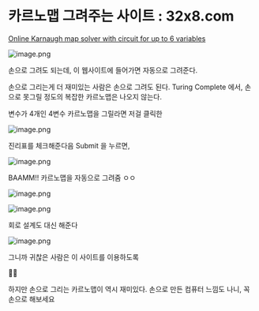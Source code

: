 # 카르노맵 그려주는 사이트 : 32x8.com

[Online Karnaugh map solver with circuit for up to 6 variables](http://32x8.com/index.html)

![image.png](%E1%84%8F%E1%85%A1%E1%84%85%E1%85%B3%E1%84%82%E1%85%A9%E1%84%86%E1%85%A2%E1%86%B8%20%E1%84%80%E1%85%B3%E1%84%85%E1%85%A7%E1%84%8C%E1%85%AE%E1%84%82%E1%85%B3%E1%86%AB%20%E1%84%89%E1%85%A1%E1%84%8B%E1%85%B5%E1%84%90%E1%85%B3%2032x8%20com%201bc80ae0869c818cb3ceca32079eb542/image.png)

손으로 그려도 되는데, 이 웹사이트에 들어가면 자동으로 그려준다.

손으로 그리는게 더 재미있는 사람은 손으로 그려도 된다. Turing Complete 에서, 손으로 못그릴 정도의 복잡한 카르노맵은 나오지 않는다.

변수가 4개인 4변수 카르노맵을 그릴라면 저걸 클릭한

![image.png](%E1%84%8F%E1%85%A1%E1%84%85%E1%85%B3%E1%84%82%E1%85%A9%E1%84%86%E1%85%A2%E1%86%B8%20%E1%84%80%E1%85%B3%E1%84%85%E1%85%A7%E1%84%8C%E1%85%AE%E1%84%82%E1%85%B3%E1%86%AB%20%E1%84%89%E1%85%A1%E1%84%8B%E1%85%B5%E1%84%90%E1%85%B3%2032x8%20com%201bc80ae0869c818cb3ceca32079eb542/image%201.png)

진리표를 체크해준다음 Submit 을 누르면,

![image.png](%E1%84%8F%E1%85%A1%E1%84%85%E1%85%B3%E1%84%82%E1%85%A9%E1%84%86%E1%85%A2%E1%86%B8%20%E1%84%80%E1%85%B3%E1%84%85%E1%85%A7%E1%84%8C%E1%85%AE%E1%84%82%E1%85%B3%E1%86%AB%20%E1%84%89%E1%85%A1%E1%84%8B%E1%85%B5%E1%84%90%E1%85%B3%2032x8%20com%201bc80ae0869c818cb3ceca32079eb542/image%202.png)

BAAMM!! 카르노맵을 자동으로 그려줌 ㅇㅇ

![image.png](%E1%84%8F%E1%85%A1%E1%84%85%E1%85%B3%E1%84%82%E1%85%A9%E1%84%86%E1%85%A2%E1%86%B8%20%E1%84%80%E1%85%B3%E1%84%85%E1%85%A7%E1%84%8C%E1%85%AE%E1%84%82%E1%85%B3%E1%86%AB%20%E1%84%89%E1%85%A1%E1%84%8B%E1%85%B5%E1%84%90%E1%85%B3%2032x8%20com%201bc80ae0869c818cb3ceca32079eb542/image%203.png)

![image.png](%E1%84%8F%E1%85%A1%E1%84%85%E1%85%B3%E1%84%82%E1%85%A9%E1%84%86%E1%85%A2%E1%86%B8%20%E1%84%80%E1%85%B3%E1%84%85%E1%85%A7%E1%84%8C%E1%85%AE%E1%84%82%E1%85%B3%E1%86%AB%20%E1%84%89%E1%85%A1%E1%84%8B%E1%85%B5%E1%84%90%E1%85%B3%2032x8%20com%201bc80ae0869c818cb3ceca32079eb542/image%204.png)

회로 설계도 대신 해준다

![image.png](%E1%84%8F%E1%85%A1%E1%84%85%E1%85%B3%E1%84%82%E1%85%A9%E1%84%86%E1%85%A2%E1%86%B8%20%E1%84%80%E1%85%B3%E1%84%85%E1%85%A7%E1%84%8C%E1%85%AE%E1%84%82%E1%85%B3%E1%86%AB%20%E1%84%89%E1%85%A1%E1%84%8B%E1%85%B5%E1%84%90%E1%85%B3%2032x8%20com%201bc80ae0869c818cb3ceca32079eb542/image%205.png)

그니까 귀찮은 사람은 이 사이트를 이용하도록


☝🏾

하지만 손으로 그리는 카르노맵이 역시 재미있다. 손으로 만든 컴퓨터 느낌도 나니, 꼭 손으로 해보세요

</aside>